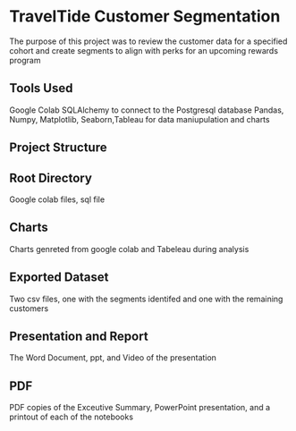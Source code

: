 
# TravelTide Customer Segmentation

The purpose of this project was to review the customer data for a specified cohort and create segments to align with perks for an upcoming rewards program




## Tools Used
Google Colab
SQLAlchemy to connect to the Postgresql database
Pandas, Numpy, Matplotlib, Seaborn,Tableau for data maniupulation and charts
## Project Structure
## Root Directory
Google colab files, sql file 
## Charts
Charts genreted from google colab and Tabeleau during analysis
## Exported Dataset
Two csv files, one with the segments identifed and one with the remaining customers
## Presentation and Report
The Word Document, ppt, and Video of the presentation
## PDF
PDF copies of the Exceutive Summary, PowerPoint presentation, and a printout of each of the notebooks

